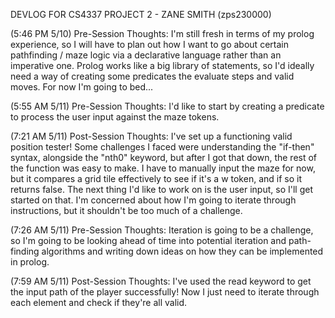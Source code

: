 DEVLOG FOR CS4337 PROJECT 2 - ZANE SMITH (zps230000)

(5:46 PM 5/10) Pre-Session Thoughts: I'm still fresh in terms of my prolog experience, so I will have to plan out how I want to go about certain pathfinding / maze logic via a declarative language rather than an imperative one.
Prolog works like a big library of statements, so I'd ideally need a way of creating some predicates the evaluate steps and valid moves. For now I'm going to bed...

(5:55 AM 5/11) Pre-Session Thoughts: I'd like to start by creating a predicate to process the user input against the maze tokens.

(7:21 AM 5/11) Post-Session Thoughts: I've set up a functioning valid position tester! Some challenges I faced were understanding the "if-then" syntax, alongside the "nth0" keyword, but after I got that down, the rest of the function was easy to make.
I have to manually input the maze for now, but it compares a grid tile effectively to see if it's a w token, and if so it returns false. The next thing I'd like to work on is the user input, so I'll get started on that. 
I'm concerned about how I'm going to iterate through instructions, but it shouldn't be too much of a challenge.

(7:26 AM 5/11) Pre-Session Thoughts: Iteration is going to be a challenge, so I'm going to be looking ahead of time into potential iteration and path-finding algorithms and writing down ideas on how they can be implemented in prolog.

(7:59 AM 5/11) Post-Session Thoughts: I've used the read keyword to get the input path of the player successfully! Now I just need to iterate through each element and check if they're all valid.
